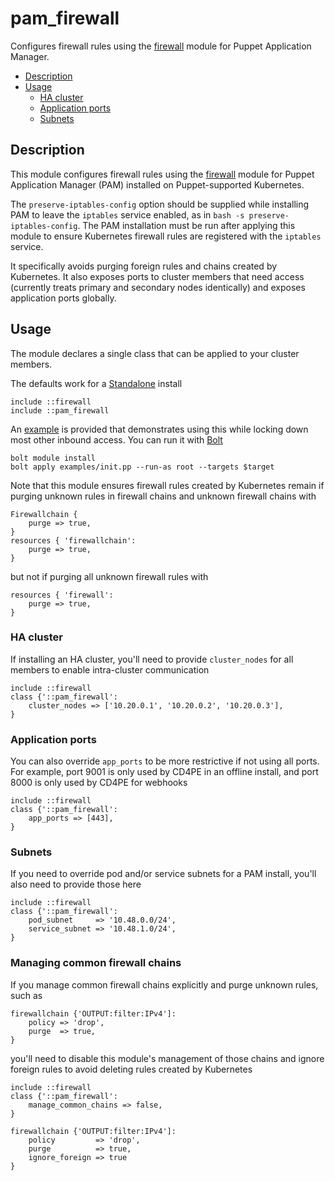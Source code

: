 <!-- omit in toc -->
# pam_firewall

Configures firewall rules using the [firewall] module for Puppet Application Manager.

* [Description](#description)
* [Usage](#usage)
  * [HA cluster](#ha-cluster)
  * [Application ports](#application-ports)
  * [Subnets](#subnets)

## Description

This module configures firewall rules using the [firewall] module for Puppet Application Manager (PAM) installed on Puppet-supported Kubernetes.

The `preserve-iptables-config` option should be supplied while installing PAM to leave the `iptables` service enabled, as in `bash -s preserve-iptables-config`. The PAM installation must be run after applying this module to ensure Kubernetes firewall rules are registered with the `iptables` service.

It specifically avoids purging foreign rules and chains created by Kubernetes. It also exposes ports to cluster members that need access (currently treats primary and secondary nodes identically) and exposes application ports globally.

## Usage

The module declares a single class that can be applied to your cluster members.

The defaults work for a [Standalone] install

    include ::firewall
    include ::pam_firewall

An [example](examples/init.pp) is provided that demonstrates using this while locking down most other inbound access. You can run it with [Bolt]

    bolt module install
    bolt apply examples/init.pp --run-as root --targets $target

Note that this module ensures firewall rules created by Kubernetes remain if purging unknown rules in firewall chains and unknown firewall chains with

    Firewallchain {
        purge => true,
    }
    resources { 'firewallchain':
        purge => true,
    }

but not if purging all unknown firewall rules with

    resources { 'firewall':
        purge => true,
    }

### HA cluster

If installing an HA cluster, you'll need to provide `cluster_nodes` for all members to enable intra-cluster communication

    include ::firewall
    class {'::pam_firewall':
        cluster_nodes => ['10.20.0.1', '10.20.0.2', '10.20.0.3'],
    }

### Application ports

You can also override `app_ports` to be more restrictive if not using all ports. For example, port 9001 is only used by CD4PE in an offline install, and port 8000 is only used by CD4PE for webhooks

    include ::firewall
    class {'::pam_firewall':
        app_ports => [443],
    }

### Subnets

If you need to override pod and/or service subnets for a PAM install, you'll also need to provide those here

    include ::firewall
    class {'::pam_firewall':
        pod_subnet     => '10.48.0.0/24',
        service_subnet => '10.48.1.0/24',
    }

### Managing common firewall chains

If you manage common firewall chains explicitly and purge unknown rules, such as

    firewallchain {'OUTPUT:filter:IPv4']:
        policy => 'drop',
        purge  => true,
    }

you'll need to disable this module's management of those chains and ignore foreign rules to avoid
deleting rules created by Kubernetes

    include ::firewall
    class {'::pam_firewall':
        manage_common_chains => false,
    }

    firewallchain {'OUTPUT:filter:IPv4']:
        policy         => 'drop',
        purge          => true,
        ignore_foreign => true
    }

[firewall]: https://forge.puppet.com/modules/puppetlabs/firewall
[Standalone]: https://puppet.com/docs/continuous-delivery/4.x/pam/pam-node-arch.html
[Bolt]: http://pup.pt/installbolt
